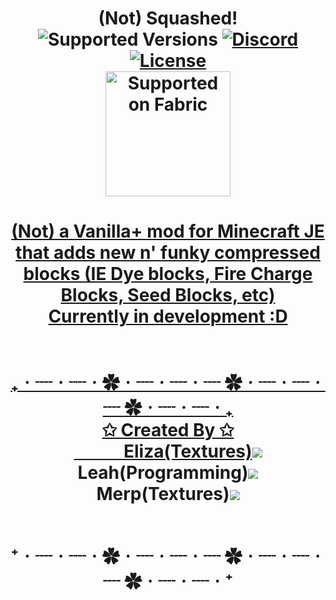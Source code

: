 <h1 align="center"> (Not) Squashed!
<br>	<img src="https://img.shields.io/badge/Available%20for-MC%201.19.3-c70039" alt="Supported Versions">
  	<a href="https://discord.gg/uNZQ5NbnMX"><img src="https://img.shields.io/static/v1?label= &message=Tellio's Projects&style=flat&logo=Discord&color=363b5c" alt="Discord"></a>
	<a href="https://github.com/Tellios-Projects/Squashed/blob/1.19/LICENSE.md"><img src="https://img.shields.io/github/license/Tellios-Projects/Squashed?style=flat&color=b00a3f" alt="License"></a>
    <br>
<a href="https://fabricmc.net/"><img src="https://cdn.discordapp.com/attachments/705864145169416313/969720133998239794/fabric_supported.png"alt="Supported on Fabric"width="200"</a> 

<h4 align="center"> 
(Not) a Vanilla+ mod for Minecraft JE that adds new n' funky compressed blocks (IE Dye blocks, Fire Charge Blocks, Seed Blocks, etc) <br>
Currently in development :D
<br><br>
<br> ₊ㆍ┈ㆍ┈ㆍ✿ㆍ┈ㆍ┈ㆍ┈ ✿ㆍ┈ㆍ┈ㆍ┈ ✿ㆍ┈ㆍ┈ㆍ₊ <br>
✩ Created By ✩ <br>
&nbsp &nbsp &nbsp &nbsp &nbsp &nbsp Eliza(Textures)<a href ="https://twitter.com/tellioaridoitsu"><img src="https://img.shields.io/twitter/url?color=0d1117&label=%20&logo=twitter&style=flat-square&url=https%3A%2F%2Ftwitter.com%2Fleafenzio"></a>    
Leah(Programming)<a href ="https://twitter.com/leafenzio"><img src="https://img.shields.io/twitter/url?color=0d1117&label=%20&logo=twitter&style=flat-square&url=https%3A%2F%2Ftwitter.com%2Fleafenzio"></a>
Merp(Textures)<a href ="https://twitter.com/I_Am_Merp"><img src="https://img.shields.io/twitter/url?color=0d1117&label=%20&logo=twitter&style=flat-square&url=https%3A%2F%2Ftwitter.com%2Fleafenzio"></a>

<br> ⁺ㆍ┈ㆍ┈ㆍ✿ㆍ┈ㆍ┈ㆍ┈ ✿ㆍ┈ㆍ┈ㆍ┈ ✿ㆍ┈ㆍ┈ㆍ⁺
</h4>

